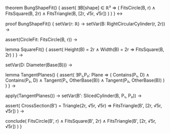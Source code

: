 theorem BungShapeFit() {
  assert(
    ∃B[shape] ∈ ℝ³ ⇒ (
      FitsCircle(B, r) ∧
      FitsSquare(B, 2r) ∧
      FitsTriangle(B, [2r, √5r, √5r])
    )
  )
} ↔

proof BungShapeFit() {
  setVar(r: ℝ) →
  setVar(B: RightCircularCylinder(r, 2r)) →
  
  assert(CircleFit: FitsCircle(B, r)) →
  
  lemma SquareFit() {
    assert(
      Height(B) = 2r ∧
      Width(B) = 2r ⇒
      FitsSquare(B, 2r)
    )
  } →
  
  setVar(D: Diameter(Base(B))) →
  
  lemma TangentPlanes() {
    assert(
      ∃P₁,P₂: Plane ⇒ (
        Contains(P₁, D) ∧
        Contains(P₂, D) ∧
        Tangent(P₁, OtherBase(B)) ∧
        Tangent(P₂, OtherBase(B))
      )
    )
  } →
  
  apply(TangentPlanes()) →
  setVar(B': SlicedCylinder(B, P₁, P₂)) →
  
  assert(
    CrossSection(B') = Triangle(2r, √5r, √5r) ⇒
    FitsTriangle(B', [2r, √5r, √5r])
  ) →
  
  conclude(
    FitsCircle(B', r) ∧
    FitsSquare(B', 2r) ∧
    FitsTriangle(B', [2r, √5r, √5r])
  )
}